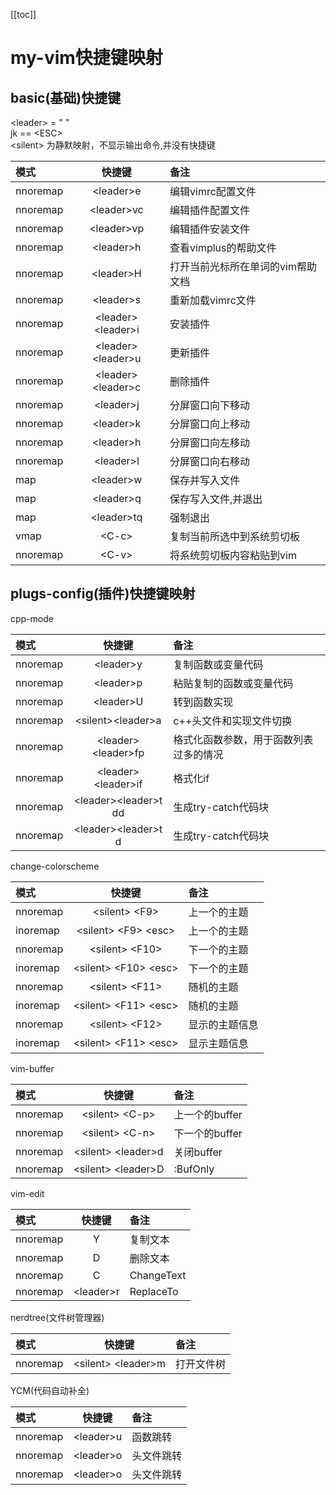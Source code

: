 [[toc]]

# my-vim快捷键映射

## basic(基础)快捷键

\<leader> = " "  
jk == \<ESC>  
\<silent> 为静默映射，不显示输出命令,并没有快捷键

| 模式    | 快捷键    | 备注    |
|:-------------- | :-------------: | :-------------- |
| nnoremap   | \<leader>e | 编辑vimrc配置文件|
| nnoremap   | \<leader>vc| 编辑插件配置文件|
| nnoremap   | \<leader>vp| 编辑插件安装文件|
| nnoremap   | \<leader>h| 查看vimplus的帮助文件|
| nnoremap   | \<leader>H| 打开当前光标所在单词的vim帮助文档|
| nnoremap   | \<leader>s| 重新加载vimrc文件|
| nnoremap   | \<leader>\<leader>i| 安装插件|
| nnoremap   | \<leader>\<leader>u| 更新插件|
| nnoremap   | \<leader>\<leader>c| 删除插件|
| nnoremap   | \<leader>j| 分屏窗口向下移动|
| nnoremap   | \<leader>k| 分屏窗口向上移动|
| nnoremap   | \<leader>h| 分屏窗口向左移动|
| nnoremap   | \<leader>l| 分屏窗口向右移动|
| map   | \<leader>w| 保存并写入文件|
| map   | \<leader>q| 保存写入文件,并退出|
| map   | \<leader>tq| 强制退出|
| vmap    | \<C-c> | 复制当前所选中到系统剪切板|
| nnoremap   | \<C-v>| 将系统剪切板内容粘贴到vim|

## plugs-config(插件)快捷键映射

cpp-mode

| 模式    | 快捷键    | 备注    |
|:-------------- | :-------------: | :-------------- |
| nnoremap   | \<leader>y| 复制函数或变量代码|
| nnoremap   | \<leader>p| 粘贴复制的函数或变量代码|
| nnoremap   | \<leader>U| 转到函数实现|
| nnoremap   | \<silent>\<leader>a| c++头文件和实现文件切换|
| nnoremap   | \<leader>\<leader>fp| 格式化函数参数，用于函数列表过多的情况|
| nnoremap   | \<leader>\<leader>if| 格式化if|
| nnoremap   | \<leader>\<leader>t dd| 生成try-catch代码块|
| nnoremap   | \<leader>\<leader>t d| 生成try-catch代码块|

change-colorscheme

| 模式    | 快捷键    | 备注    |
|:-------------- | :-------------: | :-------------- |
| nnoremap   | \<silent> \<F9>| 上一个的主题|
| inoremap   | \<silent> \<F9> \<esc>| 上一个的主题|
| nnoremap   | \<silent> \<F10>| 下一个的主题|
| inoremap   | \<silent> \<F10> \<esc>| 下一个的主题|
| nnoremap   | \<silent> \<F11>| 随机的主题|
| inoremap   | \<silent> \<F11> \<esc>| 随机的主题|
| nnoremap   | \<silent> \<F12>| 显示的主题信息|
| inoremap   | \<silent> \<F11> \<esc>| 显示主题信息|

vim-buffer

| 模式    | 快捷键    | 备注    |
|:-------------- | :-------------: | :-------------- |
| nnoremap   | \<silent> \<C-p>| 上一个的buffer|
| nnoremap   | \<silent> \<C-n>| 下一个的buffer|
| nnoremap   | \<silent> \<leader>d| 关闭buffer|
| nnoremap   | \<silent> \<leader>D| :BufOnly|

vim-edit

| 模式    | 快捷键    | 备注    |
|:-------------- | :-------------: | :-------------- |
| nnoremap   | Y| 复制文本|
| nnoremap   | D| 删除文本|
| nnoremap   | C| ChangeText|
| nnoremap   | \<leader>r| ReplaceTo<space>|

nerdtree(文件树管理器)

| 模式    | 快捷键    | 备注    |
|:-------------- | :-------------: | :-------------- |
| nnoremap   | \<silent> \<leader>m| 打开文件树|

YCM(代码自动补全)

| 模式    | 快捷键    | 备注    |
|:-------------- | :-------------: | :-------------- |
| nnoremap   |  \<leader>u| 函数跳转|
| nnoremap   |  \<leader>o| 头文件跳转|
| nnoremap   |  \<leader>o| 头文件跳转|

